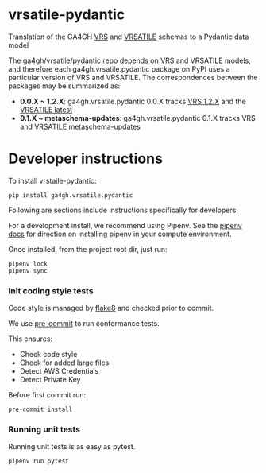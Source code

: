 # vrsatile-pydantic
Translation of the GA4GH [VRS](https://vrs.ga4gh.org/en/stable/) and [VRSATILE](https://vrsatile.readthedocs.io/en/latest/) schemas to a Pydantic data model

The ga4gh/vrsatile/pydantic repo depends on VRS and VRSATILE models, and therefore each ga4gh.vrsatile.pydantic package on PyPI uses a particular version of VRS and VRSATILE. The correspondences between the packages may be summarized as:

- **0.0.X ~ 1.2.X**: ga4gh.vrsatile.pydantic 0.0.X tracks [VRS 1.2.X](https://vrs.ga4gh.org/en/1.2.1/) and the [VRSATILE latest](https://vrsatile.readthedocs.io/en/latest/)
- **0.1.X ~ metaschema-updates**: ga4gh.vrsatile.pydantic 0.1.X tracks VRS and VRSATILE metaschema-updates

# Developer instructions

To install vrstaile-pydantic:
```commandline
pip install ga4gh.vrsatile.pydantic
```

Following are sections include instructions specifically for developers.

For a development install, we recommend using Pipenv. See the
[pipenv docs](https://pipenv-fork.readthedocs.io/en/latest/#install-pipenv-today)
for direction on installing pipenv in your compute environment.

Once installed, from the project root dir, just run:

```commandline
pipenv lock
pipenv sync
```

### Init coding style tests

Code style is managed by [flake8](https://github.com/PyCQA/flake8) and checked prior to commit.

We use [pre-commit](https://pre-commit.com/#usage) to run conformance tests.

This ensures:

* Check code style
* Check for added large files
* Detect AWS Credentials
* Detect Private Key

Before first commit run:

```commandline
pre-commit install
```


### Running unit tests

Running unit tests is as easy as pytest.

```commandline
pipenv run pytest
```
